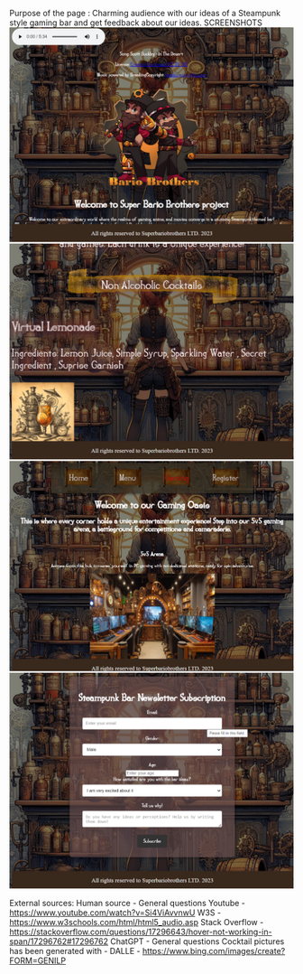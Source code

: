 Purpose of the page : Charming audience with our ideas of a Steampunk style gaming bar and get feedback about our ideas.
SCREENSHOTS
![Alt text](image.png)
![Alt text](image2.png)
![Alt text](image3.png)
![Alt text](image4.png)

External sources: 
Human source - General questions
Youtube - https://www.youtube.com/watch?v=Si4ViAvvnwU
W3S - https://www.w3schools.com/html/html5_audio.asp
Stack Overflow - https://stackoverflow.com/questions/17296643/hover-not-working-in-span/17296762#17296762
ChatGPT - General questions
Cocktail pictures has been generated with - DALLE - https://www.bing.com/images/create?FORM=GENILP